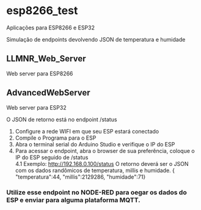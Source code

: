 # esp8266_test

Aplicações para ESP8266 e ESP32

Simulação de endpoints devolvendo JSON de temperatura e humidade

## LLMNR_Web_Server
Web server para ESP8266

## AdvancedWebServer
Web server para ESP32

O JSON de retorno está no endpoint /status

1. Configure a rede WIFI em que seu ESP estará conectado 
2. Compile o Programa para o ESP 
3. Abra o terminal serial do Arduino Studio e verifique o IP do ESP
4. Para acessar o endpoint, abra o browser de sua preferência, coloque o IP do ESP seguido de /status  
4.1 Exemplo: http://192.168.0.100/status
  O retorno deverá ser o JSON com os dados randômicos de temperatura, millis e humidade.
  { "temperatura":44, "millis":2129286, "humidade":71}
  
### Utilize esse endpoint no NODE-RED para oegar os dados do ESP e enviar para alguma plataforma MQTT.
